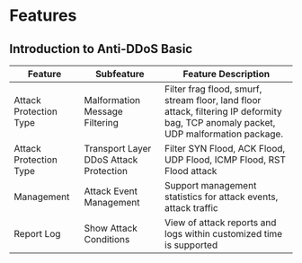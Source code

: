 # Features

## Introduction to Anti-DDoS Basic

|Feature|Subfeature|Feature Description|
| ------------ | ------------------ | ------------------------------------------------------------ |
|Attack Protection Type|Malformation Message Filtering|Filter frag flood, smurf, stream floor, land floor attack, filtering IP deformity bag, TCP anomaly packet, UDP malformation package.|
|Attack Protection Type|Transport Layer DDoS Attack Protection|Filter SYN Flood, ACK Flood, UDP Flood, ICMP Flood, RST Flood attack|
|Management|Attack Event Management|Support management statistics for attack events, attack traffic|
| Report Log     | Show Attack Conditions | View of attack reports and logs within customized time is supported                           |
